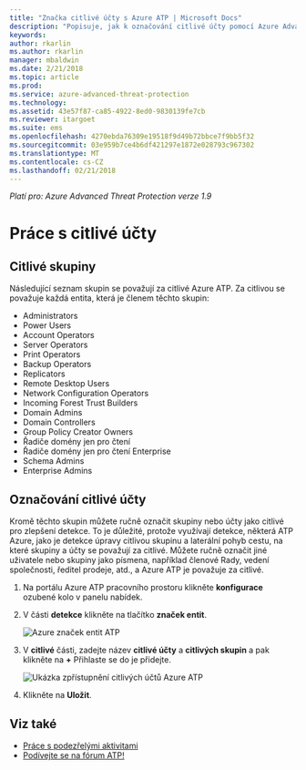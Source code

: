 ```yaml
---
title: "Značka citlivé účty s Azure ATP | Microsoft Docs"
description: "Popisuje, jak k označování citlivé účty pomocí Azure Advanced Threat Protection (ATP)"
keywords: 
author: rkarlin
ms.author: rkarlin
manager: mbaldwin
ms.date: 2/21/2018
ms.topic: article
ms.prod: 
ms.service: azure-advanced-threat-protection
ms.technology: 
ms.assetid: 43e57f87-ca85-4922-8ed0-9830139fe7cb
ms.reviewer: itargoet
ms.suite: ems
ms.openlocfilehash: 4270ebda76309e19518f9d49b72bbce7f9bb5f32
ms.sourcegitcommit: 03e959b7ce4b6df421297e1872e028793c967302
ms.translationtype: MT
ms.contentlocale: cs-CZ
ms.lasthandoff: 02/21/2018
---
```

*Platí pro: Azure Advanced Threat Protection verze 1.9*



# <a name="working-with-sensitive-accounts"></a>Práce s citlivé účty

## <a name="sensitive-groups"></a>Citlivé skupiny

Následující seznam skupin se považují za citlivé Azure ATP. Za citlivou se považuje každá entita, která je členem těchto skupin:

-   Administrators
-   Power Users
-   Account Operators
-   Server Operators
-   Print Operators
-   Backup Operators
-   Replicators
-   Remote Desktop Users 
-   Network Configuration Operators 
-   Incoming Forest Trust Builders
-   Domain Admins
-   Domain Controllers
-   Group Policy Creator Owners 
-   Řadiče domény jen pro čtení 
-   Řadiče domény jen pro čtení Enterprise 
-   Schema Admins 
-   Enterprise Admins


## <a name="tagging-sensitive-accounts"></a>Označování citlivé účty

Kromě těchto skupin můžete ručně označit skupiny nebo účty jako citlivé pro zlepšení detekce. To je důležité, protože využívají detekce, některá ATP Azure, jako je detekce úpravy citlivou skupinu a laterální pohyb cestu, na které skupiny a účty se považují za citlivé. Můžete ručně označit jiné uživatele nebo skupiny jako písmena, například členové Rady, vedení společnosti, ředitel prodeje, atd., a Azure ATP je považuje za citlivé.

1.  Na portálu Azure ATP pracovního prostoru klikněte **konfigurace** ozubené kolo v panelu nabídek.

2.  V části **detekce** klikněte na tlačítko **značek entit**.

    ![Azure značek entit ATP](media/entity-tags.png)

3.  V **citlivé** části, zadejte název **citlivé účty** a **citlivých skupin** a pak klikněte na  **+**  Přihlaste se do je přidejte.

    ![Ukázka zpřístupnění citlivých účtů Azure ATP](media/sensitive-account-sample.png)

4. Klikněte na **Uložit**.

    
## <a name="see-also"></a>Viz také

- [Práce s podezřelými aktivitami](working-with-suspicious-activities.md)
- [Podívejte se na fórum ATP!](https://aka.ms/azureatpcommunity)
